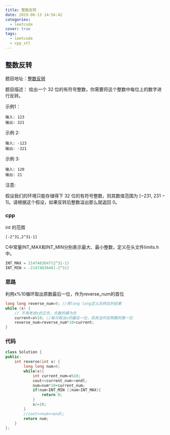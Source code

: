 ```yaml
---
title: 整数反转
date: 2019-06-13 14:54:42
categories:
  - leetcode
cover: true
tags:
  - leetcode
  - cpp_stl
---
```


## 整数反转
题目地址：[整数反转](https://leetcode-cn.com/problems/reverse-integer/)

题目描述：
给出一个 32 位的有符号整数，你需要将这个整数中每位上的数字进行反转。

示例1：
```
输入: 123
输出: 321
```
示例 2:
```
输入: -123
输出: -321
```
示例 3:
```
输入: 120
输出: 21
```
注意:

假设我们的环境只能存储得下 32 位的有符号整数，则其数值范围为 [−231,  231 − 1]。请根据这个假设，如果反转后整数溢出那么就返回 0。


### cpp
int 的范围
```
[-2^31,2^31-1]
```
C中常量INT_MAX和INT_MIN分别表示最大、最小整数，定义在头文件limits.h中。
```cpp
INT_MAX = 2147483647(2^31-1)
INT_MIN = -2147483648(-2^31)
```

### 思路
利用x%10循环取出原数最后一位，作为reverse_num的首位
```cpp
long long reverse_num=0; //用long long定义反转后的结果
while (x) {
    // 不用考虑x的正负，负数的模为负
    current=x%10; //每次取出x的最后一位，将其当作反转数的第一位
    reverse_num=reverse_num*10+current;
}

```

### 代码
```cpp
class Solution {
public:
    int reverse(int x) {
        long long num=0;
        while(x){
            int current_num=x%10;
            cout<<current_num<<endl;
            num=num*10+current_num;
            if(num<INT_MIN ||num>INT_MAX){
                return 0;
            }
            x/=10;
        }
        //cout<<num<<endl;
        return num;
    }
};
```
